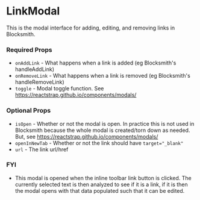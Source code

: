 # LinkModal

This is the modal interface for adding, editing, and removing links in Blocksmith.

### Required Props
+ `onAddLink`    - What happens when a link is added (eg Blocksmith's handleAddLink)
+ `onRemoveLink` - What happens when a link is removed (eg Blocksmith's handleRemoveLink)
+ `toggle`       - Modal toggle function. See https://reactstrap.github.io/components/modals/

### Optional Props
+ `isOpen`       - Whether or not the modal is open. In practice this is not used in Blocksmith because the whole modal is created/torn down as needed. But, see https://reactstrap.github.io/components/modals/
+ `openInNewTab` - Whether or not the link should have `target="_blank"`
+ `url`          - The link url/href

### FYI
+ This modal is opened when the inline toolbar link button is clicked. The currently selected text is then analyzed to see if it is a link, if it is then the modal opens with that data populated such that it can be edited. 
